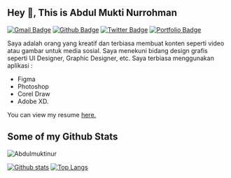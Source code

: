 ## Hey 👋, This is Abdul Mukti Nurrohman
[![Gmail Badge](https://img.shields.io/badge/-abduldw9a@gmail.com-c14438?style=flat&logo=Gmail&logoColor=white&link=mailto:abduldw9a@gmail.com)](mailto:abduldw9a@gmail.com) [![Github Badge](https://img.shields.io/badge/-Abdulmuktinur-grey?style=flat&logo=github&logoColor=white&link=https://github.com/Abdulmuktinur/)](https://www.github.com/Abdulmuktinur/) [![Twitter Badge](https://img.shields.io/badge/-atek98_-00acee?style=flat&logo=twitter&logoColor=white&link=https://twitter.com/atek98_/)](https://www.twitter.com/atek98_/) [![Portfolio Badge](https://img.shields.io/badge/portfolio-web-blue?style=flat&link=abdulmuktinur.github.io/)](abdulmuktinur.github.io/) <p align='left'>Saya adalah orang yang kreatif dan terbiasa membuat konten seperti video atau gambar untuk media sosial. Saya menekuni bidang design grafis seperti UI Designer, Graphic Designer, etc. Saya terbiasa menggunakan aplikasi :
- Figma 
- Photoshop 
- Corel Draw
- Adobe XD.</p>
<p align='left'>You can view my resume <a href='https://www.figma.com/proto/0ndjhXdQ9rS0IXiCRxTbHh/CV-and-Portofolio?node-id=32%3A165&scaling=min-zoom&page-id=32%3A2 ' target=_blank><u>here</u>.</a></p>

## Some of my Github Stats
<p align=left> <img src=https://komarev.com/ghpvc/?username=Abdulmuktinur alt=Abdulmuktinur /> </p>

[![Github stats](https://github-readme-stats.vercel.app/api?username=Abdulmuktinur&show_icons=true&include_all_commits=true)](https://github.com/Abdulmuktinur/github-readme-stats)
[![Top Langs](https://github-readme-stats.vercel.app/api/top-langs/?username=Abdulmuktinur&layout=compact)](https://github.com/Abdulmuktinur/github-readme-stats)
